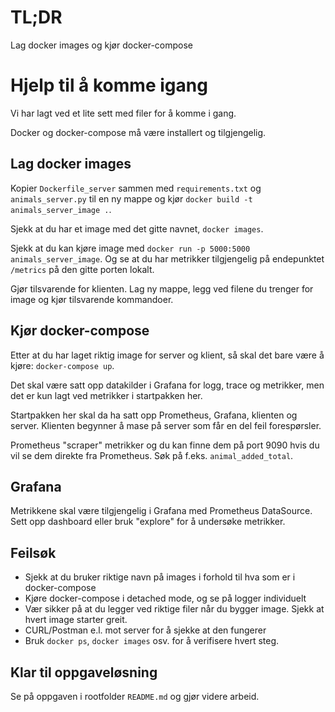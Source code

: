 # TL;DR

Lag docker images og kjør docker-compose

# Hjelp til å komme igang

Vi har lagt ved et lite sett med filer for å komme i gang.

Docker og docker-compose må være installert og tilgjengelig.

## Lag docker images

Kopier `Dockerfile_server` sammen med `requirements.txt` og `animals_server.py` til en 
ny mappe og kjør `docker build -t animals_server_image .`.

Sjekk at du har et image med det gitte navnet, `docker images`.

Sjekk at du kan kjøre image med `docker run -p 5000:5000 animals_server_image`. 
Og se at du har metrikker tilgjengelig på endepunktet `/metrics` på den gitte porten lokalt.

Gjør tilsvarende for klienten. Lag ny mappe, legg ved filene du trenger for image og kjør tilsvarende kommandoer.

## Kjør docker-compose

Etter at du har laget riktig image for server og klient, så skal det bare være å kjøre: `docker-compose up`.

Det skal være satt opp datakilder i Grafana for logg, trace og metrikker, men det er kun lagt ved 
metrikker i startpakken her.

Startpakken her skal da ha satt opp Prometheus, Grafana, klienten og server. 
Klienten begynner å mase på server som får en del feil forespørsler. 

Prometheus "scraper" metrikker og du kan finne dem på port 9090 hvis du vil se dem direkte fra Prometheus.
Søk på f.eks. `animal_added_total`.

## Grafana

Metrikkene skal være tilgjengelig i Grafana med Prometheus DataSource. Sett opp dashboard eller bruk "explore" 
for å undersøke metrikker. 

## Feilsøk

- Sjekk at du bruker riktige navn på images i forhold til hva som er i docker-compose
- Kjøre docker-compose i detached mode, og se på logger individuelt
- Vær sikker på at du legger ved riktige filer når du bygger image. Sjekk at hvert image starter greit.
- CURL/Postman e.l. mot server for å sjekke at den fungerer
- Bruk `docker ps`, `docker images` osv. for å verifisere hvert steg.

## Klar til oppgaveløsning

Se på oppgaven i rootfolder `README.md` og gjør videre arbeid.



